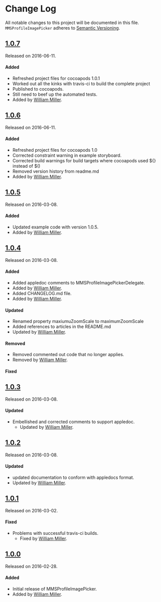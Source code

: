 # Change Log
All notable changes to this project will be documented in this file.
`MMSProfileImagePicker` adheres to [Semantic Versioning](http://semver.org/).


## [1.0.7](https://github.com/miller-ms/MMSProfileImagePicker/releases/tag/1.0.7)
Released on 2016-06-11. 

#### Added
- Refreshed project files for cocoapods 1.0.1
- Worked out all the kinks with travis-ci to build the complete project
- Published to cocoapods.
- Still need to beef up the automated tests.
- Added by [William Miller](https://github.com/miller-ms).

## [1.0.6](https://github.com/miller-ms/MMSProfileImagePicker/releases/tag/1.0.6)
Released on 2016-06-11. 

#### Added
- Refreshed project files for cocoapods 1.0
- Corrected constraint warning in example storyboard.
- Corrected build warnings for build targets where cocoapods used ${} instead of $()
- Removed version history from readme.md
 - Added by [William Miller](https://github.com/miller-ms).

## [1.0.5](https://github.com/miller-ms/MMSProfileImagePicker/releases/tag/1.0.5)
Released on 2016-03-08. 

#### Added
- Updated example code with version 1.0.5.
 - Added by [William Miller](https://github.com/miller-ms).

## [1.0.4](https://github.com/miller-ms/MMSProfileImagePicker/releases/tag/1.0.4)
Released on 2016-03-08. 

#### Added
- Added appledoc comments to MMSProfileImagePickerDelegate.
 - Added by [William Miller](https://github.com/miller-ms).
- Added CHANGELOG.md file.
 - Added by [William Miller](https://github.com/miller-ms).

#### Updated
- Renamed property maxiumuZoomScale to maximumZoomScale
- Added references to articles in the README.md
 - Updated by [William Miller](https://github.com/miller-ms).

#### Removed
- Removed commented out code that no longer applies.
 - Removed by [William Miller](https://github.com/miller-ms).

#### Fixed

## [1.0.3](https://github.com/miller-ms/MMSProfileImagePicker/releases/tag/1.0.3)
Released on 2016-03-08. 

#### Updated
- Embellished and corrected comments to support appledoc.
  - Updated by [William Miller](https://github.com/miller-ms).

## [1.0.2](https://github.com/miller-ms/MMSProfileImagePicker/releases/tag/1.0.2)
Released on 2016-03-08. 

#### Updated
- updated documentation to conform with appledocs format.
 - Updated by [William Miller](https://github.com/miller-ms).


## [1.0.1](https://github.com/miller-ms/MMSProfileImagePicker/releases/tag/1.0.1)
Released on 2016-03-02. 

#### Fixed
- Problems with successful travis-ci builds.
  - Fixed by [William Miller](https://github.com/miller-ms).

## [1.0.0](https://github.com/miller-ms/MMSProfileImagePicker/releases/tag/1.0.0)
Released on 2016-02-28. 

#### Added
- Initial release of MMSProfileImagePicker.
 - Added by [William Miller](https://github.com/miller-ms).